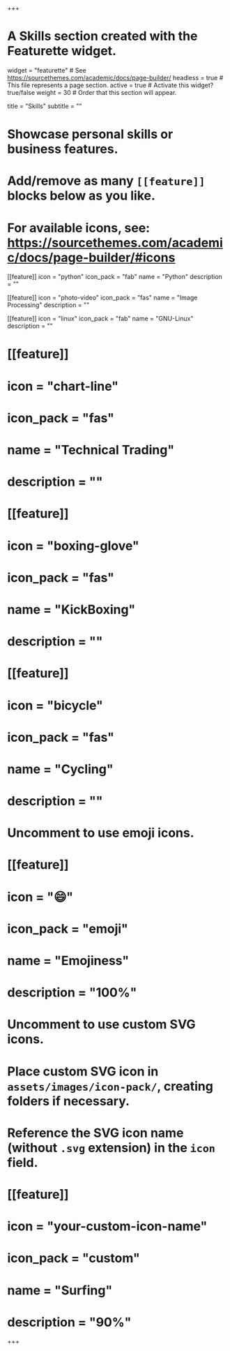 +++
# A Skills section created with the Featurette widget.
widget = "featurette"  # See https://sourcethemes.com/academic/docs/page-builder/
headless = true  # This file represents a page section.
active = true  # Activate this widget? true/false
weight = 30  # Order that this section will appear.

title = "Skills"
subtitle = ""

# Showcase personal skills or business features.
# 
# Add/remove as many `[[feature]]` blocks below as you like.
# 
# For available icons, see: https://sourcethemes.com/academic/docs/page-builder/#icons

[[feature]]
  icon = "python"
  icon_pack = "fab"
  name = "Python"
  description = ""

[[feature]]
  icon = "photo-video"
  icon_pack = "fas"
  name = "Image Processing"
  description = ""
  
[[feature]]
  icon = "linux"
  icon_pack = "fab"
  name = "GNU-Linux"
  description = ""  

# [[feature]]
 # icon = "chart-line"
 # icon_pack = "fas"
 # name = "Technical Trading"
 # description = ""

# [[feature]]
 # icon = "boxing-glove"
 # icon_pack = "fas"
 # name = "KickBoxing"
 # description = ""

# [[feature]]
 # icon = "bicycle"
 # icon_pack = "fas"
 # name = "Cycling"
 # description = "" 


# Uncomment to use emoji icons.
# [[feature]]
#  icon = ":smile:"
#  icon_pack = "emoji"
#  name = "Emojiness"
#  description = "100%"  

# Uncomment to use custom SVG icons.
# Place custom SVG icon in `assets/images/icon-pack/`, creating folders if necessary.
# Reference the SVG icon name (without `.svg` extension) in the `icon` field.
# [[feature]]
#  icon = "your-custom-icon-name"
#  icon_pack = "custom"
#  name = "Surfing"
#  description = "90%"

+++
